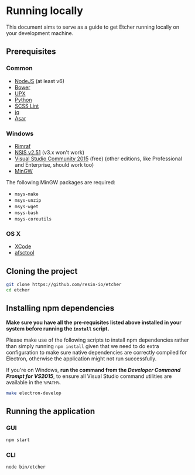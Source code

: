 Running locally
===============

This document aims to serve as a guide to get Etcher running locally on your
development machine.

Prerequisites
-------------

### Common

- [NodeJS](https://nodejs.org) (at least v6)
- [Bower](http://bower.io)
- [UPX](http://upx.sourceforge.net)
- [Python](https://www.python.org)
- [SCSS Lint](https://github.com/brigade/scss-lint/)
- [jq](https://stedolan.github.io/jq/)
- [Asar](https://github.com/electron/asar)

### Windows

- [Rimraf](https://github.com/isaacs/rimraf)
- [NSIS v2.51](http://nsis.sourceforge.net/Main_Page) (v3.x won't work)
- [Visual Studio Community 2015](https://www.microsoft.com/en-us/download/details.aspx?id=48146) (free) (other editions, like Professional and Enterprise, should work too)
- [MinGW](http://www.mingw.org)

The following MinGW packages are required:

- `msys-make`
- `msys-unzip`
- `msys-wget`
- `msys-bash`
- `msys-coreutils`

### OS X

- [XCode](https://developer.apple.com/xcode/)
- [afsctool](https://brkirch.wordpress.com/afsctool/)

Cloning the project
-------------------

```sh
git clone https://github.com/resin-io/etcher
cd etcher
```

Installing npm dependencies
---------------------------

**Make sure you have all the pre-requisites listed above installed in your
system before running the `install` script.**

Please make use of the following scripts to install npm dependencies rather
than simply running `npm install` given that we need to do extra configuration
to make sure native dependencies are correctly compiled for Electron, otherwise
the application might not run successfully.

If you're on Windows, **run the command from the _Developer Command Prompt for
VS2015_**, to ensure all Visual Studio command utilities are available in the
`%PATH%`.

```sh
make electron-develop
```

Running the application
-----------------------

### GUI

```sh
npm start
```

### CLI

```sh
node bin/etcher
```

